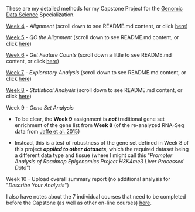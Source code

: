 These are my detailed methods for my Capstone Project for the [Genomic Data Science](https://www.coursera.org/specializations/genomic-data-science) Specialization.

[Week 4](https://github.com/cwarden45/JHU_Coursera_GDS_Capstone/tree/main/Week4) - *Alignment* (scroll down to see README.md content, or click [here](https://github.com/cwarden45/JHU_Coursera_GDS_Capstone/blob/main/Week4/README.md))

[Week 5](https://github.com/cwarden45/JHU_Coursera_GDS_Capstone/tree/main/Week5) - *QC the Alignment* (scroll down to see README.md content, or click [here](https://github.com/cwarden45/JHU_Coursera_GDS_Capstone/blob/main/Week5/README.md))

[Week 6](https://github.com/cwarden45/JHU_Coursera_GDS_Capstone/tree/main/Week6) - *Get Feature Counts* (scroll down a little to see README.md content, or click [here](https://github.com/cwarden45/JHU_Coursera_GDS_Capstone/blob/main/Week6/README.md))

[Week 7](https://github.com/cwarden45/JHU_Coursera_GDS_Capstone/tree/main/Week7) - *Exploratory Analysis* (scroll down to see README.md content, or click [here](https://github.com/cwarden45/JHU_Coursera_GDS_Capstone/blob/main/Week7/README.md))

[Week 8](https://github.com/cwarden45/JHU_Coursera_GDS_Capstone/tree/main/Week8) - *Statistical Analysis* (scroll down to see README.md content, or click [here](https://github.com/cwarden45/JHU_Coursera_GDS_Capstone/blob/main/Week8/README.md))

Week 9 - *Gene Set Analysis*

- To be clear, the **Week 9** assignment is ***not*** traditional gene set enrichment of the gene list from **Week 8** (of the re-analyzed RNA-Seq data from [Jaffe et al. 2015](https://www.ncbi.nlm.nih.gov/pmc/articles/PMC4281298/))

- Instead, this is a test of robustness of the gene set defined in Week 8 of this project ***applied to other datasets***, which the required dataset being a different data type and tissue (where I might call this "*Promoter Analysis of Roadmap Epigenomics Project H3K4me3 Liver Processed Data*")

Week 10 - Upload overall summary report (no additional analysis for "*Describe Your Analysis*")

I also have notes about the 7 individual courses that need to be completed before the Capstone (as well as other on-line courses) [here](http://cdwscience.blogspot.com/2019/12/experiences-with-on-line-courses.html).
